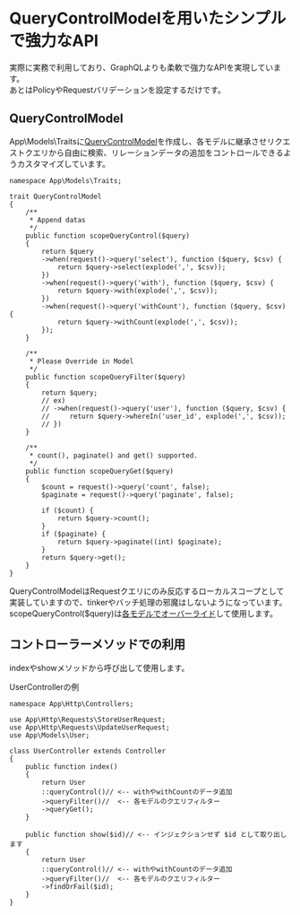 # QueryControlModelを用いたシンプルで強力なAPI

実際に実務で利用しており、GraphQLよりも柔軟で強力なAPIを実現しています。  
あとはPolicyやRequestバリデーションを設定するだけです。

## QueryControlModel
App\Models\Traitsに[QueryControlModel](/app/Models/Traits/QueryControlModel.php)を作成し、各モデルに継承させリクエストクエリから自由に検索、リレーションデータの追加をコントロールできるようカスタマイズしています。

```
namespace App\Models\Traits;

trait QueryControlModel
{
    /**
     * Append datas
     */
    public function scopeQueryControl($query)
    {
        return $query
        ->when(request()->query('select'), function ($query, $csv) {
            return $query->select(explode(',', $csv));
        })
        ->when(request()->query('with'), function ($query, $csv) {
            return $query->with(explode(',', $csv));
        })
        ->when(request()->query('withCount'), function ($query, $csv) {
            return $query->withCount(explode(',', $csv));
        });
    }

    /**
     * Please Override in Model
     */
    public function scopeQueryFilter($query)
    {
        return $query;
        // ex)
        // ->when(request()->query('user'), function ($query, $csv) {
        //     return $query->whereIn('user_id', explode(',', $csv));
        // })
    }

    /**
     * count(), paginate() and get() supported.
     */
    public function scopeQueryGet($query)
    {
        $count = request()->query('count', false);
        $paginate = request()->query('paginate', false);

        if ($count) {
            return $query->count();
        }
        if ($paginate) {
            return $query->paginate((int) $paginate);
        }
        return $query->get();
    }
}
```

QueryControlModelはRequestクエリにのみ反応するローカルスコープとして実装していますので、tinkerやバッチ処理の邪魔はしないようになっています。  
scopeQueryControl($query)は[各モデルでオーバーライド](./app/Models/Post.php)して使用します。


## コントローラーメソッドでの利用
indexやshowメソッドから呼び出して使用します。  

UserControllerの例
```
namespace App\Http\Controllers;

use App\Http\Requests\StoreUserRequest;
use App\Http\Requests\UpdateUserRequest;
use App\Models\User;

class UserController extends Controller
{
    public function index()
    {
        return User
        ::queryControl()// <-- withやwithCountのデータ追加
        ->queryFilter()//  <-- 各モデルのクエリフィルター
        ->queryGet();
    }

    public function show($id)// <-- インジェクションせず $id として取り出します
    {
        return User
        ::queryControl()// <-- withやwithCountのデータ追加
        ->queryFilter()//  <-- 各モデルのクエリフィルター
        ->findOrFail($id);
    }
}
```